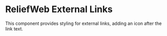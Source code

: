 ReliefWeb External Links
========================

This component provides styling for external links, adding an icon after the link text.
